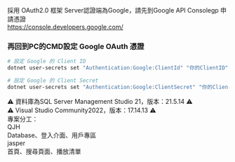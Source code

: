 採用 OAuth2.0 框架
Server認證端為Google，請先到Google API Consolegp 申請憑證<br>
https://console.developers.google.com/<br>
### 再回到PC的CMD設定 Google OAuth 憑證
```bash
# 設定 Google 的 Client ID
dotnet user-secrets set "Authentication:Google:ClientId" "你的ClientID"
```
```bash
# 設定 Google 的 Client Secret
dotnet user-secrets set "Authentication:Google:ClientSecret" "你的ClientSecret"
```
⚠ 資料庫為SQL Server Management Studio 21，版本：21.5.14 ⚠<br>
⚠ Visual Studio Community2022，版本：17.14.13 ⚠<br>
專案分工：<br>
QJH<br>
Database、登入介面、用戶專區<br>
jasper<br>
首頁、搜尋頁面、播放清單<br>
